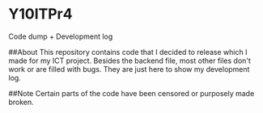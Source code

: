 # Y10ITPr4
Code dump + Development log

##About
This repository contains code that I decided to release which I made for my ICT project. Besides the backend file, most other files don't work or are filled with bugs. They are just here to show my development log.

##Note
Certain parts of the code have been censored or purposely made broken.
